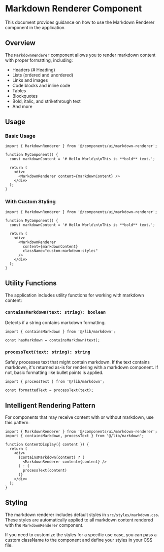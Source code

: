 # Markdown Renderer Component

This document provides guidance on how to use the Markdown Renderer component in the application.

## Overview

The `MarkdownRenderer` component allows you to render markdown content with proper formatting, including:

- Headers (# Heading)
- Lists (ordered and unordered)
- Links and images
- Code blocks and inline code
- Tables
- Blockquotes
- Bold, italic, and strikethrough text
- And more

## Usage

### Basic Usage

```tsx
import { MarkdownRenderer } from '@/components/ui/markdown-renderer';

function MyComponent() {
  const markdownContent = '# Hello World\n\nThis is **bold** text.';

  return (
    <div>
      <MarkdownRenderer content={markdownContent} />
    </div>
  );
}
```

### With Custom Styling

```tsx
import { MarkdownRenderer } from '@/components/ui/markdown-renderer';

function MyComponent() {
  const markdownContent = '# Hello World\n\nThis is **bold** text.';

  return (
    <div>
      <MarkdownRenderer
        content={markdownContent}
        className="custom-markdown-styles"
      />
    </div>
  );
}
```

## Utility Functions

The application includes utility functions for working with markdown content:

### `containsMarkdown(text: string): boolean`

Detects if a string contains markdown formatting.

```tsx
import { containsMarkdown } from '@/lib/markdown';

const hasMarkdown = containsMarkdown(text);
```

### `processText(text: string): string`

Safely processes text that might contain markdown. If the text contains markdown, it's returned as-is for rendering with a markdown component. If not, basic formatting like bullet points is applied.

```tsx
import { processText } from '@/lib/markdown';

const formattedText = processText(text);
```

## Intelligent Rendering Pattern

For components that may receive content with or without markdown, use this pattern:

```tsx
import { MarkdownRenderer } from '@/components/ui/markdown-renderer';
import { containsMarkdown, processText } from '@/lib/markdown';

function ContentDisplay({ content }) {
  return (
    <div>
      {containsMarkdown(content) ? (
        <MarkdownRenderer content={content} />
      ) : (
        processText(content)
      )}
    </div>
  );
}
```

## Styling

The markdown renderer includes default styles in `src/styles/markdown.css`. These styles are automatically applied to all markdown content rendered with the `MarkdownRenderer` component.

If you need to customize the styles for a specific use case, you can pass a custom className to the component and define your styles in your CSS file.
